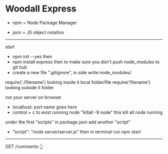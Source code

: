 # Woodall Express
 - npm = Node Package Manager
 
- json = JS object notation
--------------------
 start
 - npm init --yes
 then
 - npm install express
 then
 to make sure you don't push node_modules to git hub
 - create a new file ".gitignore", in side write node_modules/

require('./filename') looking inside it local folder/file
require('filename') looking outside it folder

run your server on browser
- localhost: port name goes here
- control + c to exist running node
"killall -9 node"  this kill all node running

under the first "scripts" in package.json add another "script"
- "script": "node server/server.js" 
then in terminal run npm start
--------------------

GET  /comments
👆